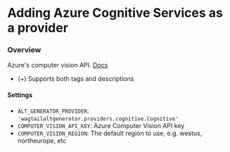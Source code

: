 # Adding Azure Cognitive Services as a provider 

### Overview

Azure's computer vision API. [Docs](https://azure.microsoft.com/en-us/services/cognitive-services/computer-vision/)

- (+) Supports both tags and descriptions

#### Settings

- `ALT_GENERATOR_PROVIDER`: `'wagtailaltgenerator.providers.cognitive.Cognitive'`
- `COMPUTER_VISION_API_KEY`: Azure Computer Vision API key
- `COMPUTER_VISION_REGION`: The default region to use, e.g. westus, northeurope, etc

